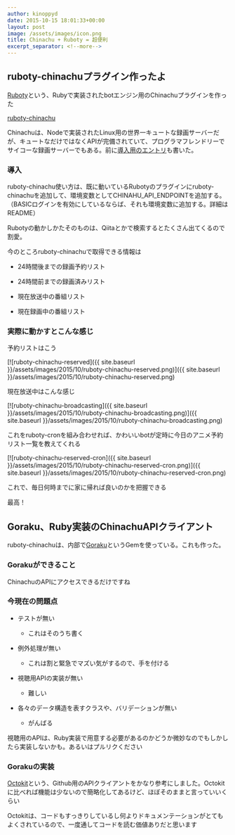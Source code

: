 ```yaml
---
author: kinoppyd
date: 2015-10-15 18:01:33+00:00
layout: post
image: /assets/images/icon.png
title: Chinachu + Ruboty = 超便利
excerpt_separator: <!--more-->
---
```


## ruboty-chinachuプラグイン作ったよ


[Ruboty](https://github.com/r7kamura/ruboty)という、Rubyで実装されたbotエンジン用のChinachuプラグインを作った

[ruboty-chinachu](https://github.com/YasuhiroKinoshita/ruboty-chinachu)

Chinachuは、Nodeで実装されたLinux用の世界一キュートな録画サーバーだが、キュートなだけではなくAPIが完備されていて、プログラマフレンドリーでサイコーな録画サーバーでもある。前に[導入用のエントリ](http://tolarian-academy.net/christmas-anime-2014/)も書いた。


<!--more-->

### 導入


ruboty-chinachu使い方は、既に動いているRubotyのプラグインにruboty-chinachuを追加して、環境変数としてCHINAHU_API_ENDPOINTを追加する。（BASICログインを有効にしているならば、それも環境変数に追加する。詳細はREADME）

Rubotyの動かしかたそのものは、Qiitaとかで検索するとたくさん出てくるので割愛。

今のところruboty-chinachuで取得できる情報は



	
  * 24時間後までの録画予約リスト

	
  * 24時間前までの録画済みリスト

	
  * 現在放送中の番組リスト

	
  * 現在録画中の番組リスト





### 実際に動かすとこんな感じ


予約リストはこう

[![ruboty-chinachu-reserved]({{ site.baseurl }}/assets/images/2015/10/ruboty-chinachu-reserved.png)]({{ site.baseurl }}/assets/images/2015/10/ruboty-chinachu-reserved.png)

現在放送中はこんな感じ

[![ruboty-chinachu-broadcasting]({{ site.baseurl }}/assets/images/2015/10/ruboty-chinachu-broadcasting.png)]({{ site.baseurl }}/assets/images/2015/10/ruboty-chinachu-broadcasting.png)

これをruboty-cronを組み合わせれば、かわいいbotが定時に今日のアニメ予約リスト一覧を教えてくれる

[![ruboty-chinachu-reserved-cron]({{ site.baseurl }}/assets/images/2015/10/ruboty-chinachu-reserved-cron.png)]({{ site.baseurl }}/assets/images/2015/10/ruboty-chinachu-reserved-cron.png)

これで、毎日何時までに家に帰れば良いのかを把握できる

最高！



## Goraku、Ruby実装のChinachuAPIクライアント


ruboty-chinachuは、内部で[Goraku](https://github.com/YasuhiroKinoshita/goraku)というGemを使っている。これも作った。


### Gorakuができること


ChinachuのAPIにアクセスできるだけですね


### 今現在の問題点





	
  * テストが無い

	
    * これはそのうち書く




	
  * 例外処理が無い

	
    * これは割と緊急でマズい気がするので、手を付ける




	
  * 視聴用APIの実装が無い

	
    * 難しい




	
  * 各々のデータ構造を表すクラスや、バリデーションが無い

	
    * がんばる





視聴用のAPIは、Ruby実装で用意する必要があるのかどうか微妙なのでもしかしたら実装しないかも。あるいはプルリクください



### Gorakuの実装


[Octokit](https://octokit.github.io/)という、Github用のAPIクライアントをかなり参考にしました。Octokitに比べれば機能は少ないので簡略化してあるけど、ほぼそのままと言っていいくらい

Octokitは、コードもすっきりしているし何よりドキュメンテーションがとてもよくされているので、一度通してコードを読む価値ありだと思います
